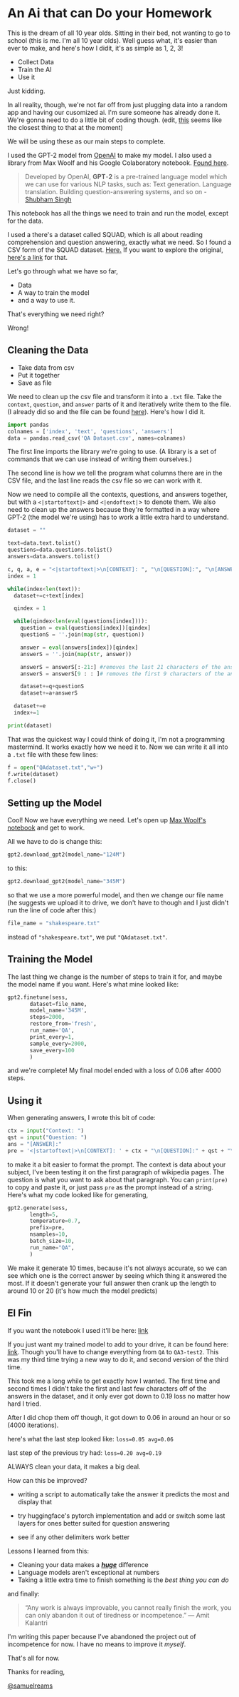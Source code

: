 # An Ai that can Do your Homework

This is the dream of all 10 year olds. Sitting in their bed, not wanting to go to school (this is me. I'm all 10 year olds). Well guess what, it's easier than ever to make, and here's how I didit, it's as simple as 1, 2, 3!

* Collect Data
* Train the AI
* Use it

Just kidding.

In all reality, though, we're not far off from just plugging data into a random app and having our cusomized ai. I'm sure someone has already done it. We're gonna need to do a little bit of coding though. (edit, [this](https://deepcognition.ai/) seems like the closest thing to that at the moment)

We will be using these as our main steps to complete.

I used the GPT-2 model from [OpenAI](https://openai.com/blog/better-language-models/) to make my model. I also used a library from Max Woolf and his Google Colaboratory notebook. [Found here](https://github.com/minimaxir/gpt-2-simple).

> Developed by OpenAI, **GPT**-**2** is a pre-trained language model which we can use for various NLP tasks, such as: Text generation. Language translation. Building  question-answering systems, and so on - [Shubham Singh](https://www.analyticsvidhya.com/blog/author/shubham-singh/)

This notebook has all the things we need to train and run the model, except for the data.

I used a there's a dataset called SQUAD, which is all about reading comprehension and question answering, exactly what we need. So I found a CSV form of the SQUAD dataset. [Here.](https://www.kaggle.com/ananthu017/squad-csv-format)  If you want to explore the original, [here's a link](https://rajpurkar.github.io/SQuAD-explorer/) for that.

Let's go through what we have so far,

* Data
* A way to train the model
* and a way to use it.

That's everything we need right?

Wrong!

## Cleaning the Data

* Take data from csv
* Put it together
* Save as file

We need to clean up the csv file and transform it into a `.txt` file. Take the `context`, `question`, and `answer` parts of it and iteratively write them to the file. (I already did so and the file can be found [here](https://gist.github.com/spronkoid/e721c592b98384923db9a6df4d6cf5e5)). Here's how I did it.

```python
import pandas
colnames = ['index', 'text', 'questions', 'answers']
data = pandas.read_csv('QA Dataset.csv', names=colnames)
```

The first line imports the library we're going to use. (A library is a set of commands that we can use instead of writing them ourselves.) 

The second line is how we tell the program what columns there are in the CSV file, and the last line reads the csv file so we can work with it. 

Now we need to compile all the contexts, questions, and answers together, but with a `<|startoftext|>` and `<|endoftext|`> to denote them. We also need to clean up the answers because they're formatted in a way where GPT-2 (the model we're using) has to work a little extra hard to understand.

```python
dataset = ""

text=data.text.tolist()
questions=data.questions.tolist()
answers=data.answers.tolist()

c, q, a, e = "<|startoftext|>\n[CONTEXT]: ", "\n[QUESTION]:", "\n[ANSWER]:", "\n<|endoftext|>\n"
index = 1

while(index<len(text)):
  dataset+=c+text[index]

  qindex = 1

  while(qindex<len(eval(questions[index]))):
​    question = eval(questions[index])[qindex]
​    questionS = ''.join(map(str, question))

​    answer = eval(answers[index])[qindex]
​    answerS = ''.join(map(str, answer))

​    answerS = answerS[:-21:] #removes the last 21 characters of the answer
​    answerS = answerS[9 : : ]# removes the first 9 characters of the answer

​    dataset+=q+questionS
​    dataset+=a+answerS

  dataset+=e
  index+=1

print(dataset)
```

That was the quickest way I could think of doing it, I'm not a programming mastermind. It works exactly how we need it to. Now we can write it all into a `.txt` file with these few lines:

```python
f = open("QAdataset.txt","w+")
f.write(dataset)
f.close()
```

## Setting up the Model

Cool! Now we have everything we need. Let's open up [Max Woolf's notebook](https://colab.research.google.com/drive/1VLG8e7YSEwypxU-noRNhsv5dW4NfTGce) and get to work.

All we have to do is change this:

```python
gpt2.download_gpt2(model_name="124M")
```

to this:

```python
gpt2.download_gpt2(model_name="345M")
```

so that we use a more powerful model, and then we change our file name (he suggests we upload it to drive, we don't have to though and I just didn't run the line of code after this:)

```python
file_name = "shakespeare.txt"
```

instead of `"shakespeare.txt"`, we put `"QAdataset.txt"`. 

## Training the Model

The last thing we change is the number of steps to train it for, and maybe the model name if you want. Here's what mine looked like:

```python
gpt2.finetune(sess,
​       dataset=file_name,
​       model_name='345M',
​       steps=2000,
​       restore_from='fresh',
​       run_name='QA',
​       print_every=1,
​       sample_every=2000,
​       save_every=100
​       )
```

and we're complete! My final model ended with a loss of 0.06 after 4000 steps. 

## Using it

When generating answers, I wrote this bit of code: 

```python
ctx = input("Context: ")
qst = input("Question: ")
ans = "[ANSWER]:"
pre = '<|startoftext|>\n[CONTEXT]: ' + ctx + "\n[QUESTION]:" + qst + "\n" + ans
```

to make it a bit easier to format the prompt. The context is data about your subject, I've been testing it on the first paragraph of wikipedia pages. The question is what you want to ask about that paragraph. You can `print(pre)` to copy and paste it, or just pass `pre` as the prompt instead of a string. Here's what my code looked like for generating,

```python
gpt2.generate(sess,
​       length=5,
​       temperature=0.7,
​       prefix=pre,
​       nsamples=10,
​       batch_size=10,
​       run_name="QA",
​       )
```

We make it generate 10 times, because it's not always accurate, so we can see which one is the correct answer by seeing which thing it answered the most. If it doesn't generate your full answer then crank up the length to around 10 or 20 (it's how much the model predicts)

## El Fin

If you want the notebook I used it'll be here: [link](https://colab.research.google.com/drive/1hGxYPTx0E515cPcY-_vWfsdHMJQ1hPP8)

If you just want my trained model to add to your drive, it can be found here: [link](https://drive.google.com/open?id=1vECDEYNRaH7Y785_YFDWiNpmnQde0_7O). Though you'll have to change everything from `QA` to `QA3-test2`. This was my third time trying a new way to do it, and second version of the third time. 

This took me a long while to get exactly how I wanted. The first time and second times I didn't take the first and last few characters off of the answers in the dataset, and it only ever got down to 0.19 loss no matter how hard I tried. 

After I did chop them off though, it got down to 0.06 in around an hour or so (4000 iterations). 

here's what the last step looked like: `loss=0.05 avg=0.06`

last step of the previous try had: `loss=0.20 avg=0.19`

ALWAYS clean your data, it makes a big deal.

How can this be improved?

* writing a script to automatically take the answer it predicts the most and display that

* try huggingface's pytorch implementation and add or switch some last layers for ones better suited for question answering
* see if any other delimiters work better

Lessons I learned from this:

* Cleaning your data makes a <u>***huge***</u> difference
* Language models aren't exceptional at numbers
* Taking a little extra time to finish something is the *best thing you can do*

and finally:

> “Any work is always improvable, you cannot really finish the work, you can only abandon it out of tiredness or incompetence.”   ―      Amit Kalantri  

I'm writing this paper because I've abandoned the project out of incompetence for now. I have no means to improve it *myself*. 

That's all for now. 

Thanks for reading,

[@samuelreams](twitter.com/spronkoid)
